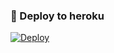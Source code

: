 ### 🚀 Deploy to heroku
[![Deploy](https://www.herokucdn.com/deploy/button.svg)](https://heroku.com/deploy?template=https://github.com/Mehmet02020/tag)
